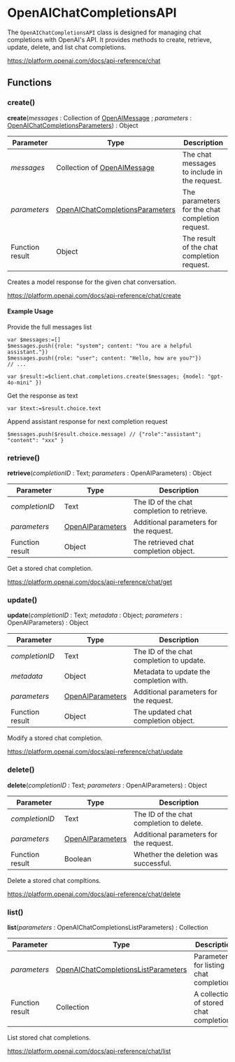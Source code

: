 # OpenAIChatCompletionsAPI

The `OpenAIChatCompletionsAPI` class is designed for managing chat completions with OpenAI's API. It provides methods to create, retrieve, update, delete, and list chat completions.

https://platform.openai.com/docs/api-reference/chat

## Functions

### create()

**create**(*messages* : Collection of [OpenAIMessage](OpenAIMessage.md) ; *parameters* : [OpenAIChatCompletionsParameters](OpenAIChatCompletionsParameters.md)) : Object

| Parameter         | Type                                      | Description                               |
|-------------------|-------------------------------------------|-------------------------------------------|
| *messages*        | Collection of [OpenAIMessage](OpenAIMessage.md) | The chat messages to include in the request. |
| *parameters*      | [OpenAIChatCompletionsParameters](OpenAIChatCompletionsParameters.md) | The parameters for the chat completion request. |
| Function result   | Object                                    | The result of the chat completion request. |

Creates a model response for the given chat conversation.

https://platform.openai.com/docs/api-reference/chat/create

#### Example Usage

Provide the full messages list

```4d
var $messages:=[]
$messages.push({role: "system"; content: "You are a helpful assistant."})
$messages.push({role: "user"; content: "Hello, how are you?"})
// ...

var $result:=$client.chat.completions.create($messages; {model: "gpt-4o-mini" })
```

Get the response as text
```4d
var $text:=$result.choice.text
```
Append assistant response for next completion request
```
$messages.push($result.choice.message) // {"role":"assistant"; "content": "xxx" }
```

### retrieve()

**retrieve**(*completionID* : Text; *parameters* : OpenAIParameters) : Object

| Parameter         | Type                                      | Description                               |
|-------------------|-------------------------------------------|-------------------------------------------|
| *completionID*    | Text                                      | The ID of the chat completion to retrieve. |
| *parameters*      | [OpenAIParameters](OpenAIParameters.md)   | Additional parameters for the request.    |
| Function result   | Object                                    | The retrieved chat completion object.     |

Get a stored chat completion.

https://platform.openai.com/docs/api-reference/chat/get

### update()

**update**(*completionID* : Text; *metadata* : Object; *parameters* : OpenAIParameters) : Object

| Parameter         | Type                                      | Description                               |
|-------------------|-------------------------------------------|-------------------------------------------|
| *completionID*    | Text                                      | The ID of the chat completion to update. |
| *metadata*        | Object                                    | Metadata to update the completion with.   |
| *parameters*      | [OpenAIParameters](OpenAIParameters.md)   | Additional parameters for the request.    |
| Function result   | Object                                    | The updated chat completion object.       |

Modify a stored chat completion.

https://platform.openai.com/docs/api-reference/chat/update

### delete()

**delete**(*completionID* : Text; *parameters* : OpenAIParameters) : Object

| Parameter         | Type                                      | Description                               |
|-------------------|-------------------------------------------|-------------------------------------------|
| *completionID*    | Text                                      | The ID of the chat completion to delete.  |
| *parameters*      | [OpenAIParameters](OpenAIParameters.md)   | Additional parameters for the request.    |
| Function result   | Boolean                                   | Whether the deletion was successful.      |

Delete a stored chat compltions.

https://platform.openai.com/docs/api-reference/chat/delete

### list()

**list**(*parameters* : OpenAIChatCompletionsListParameters) : Collection

| Parameter         | Type                                      | Description                               |
|-------------------|-------------------------------------------|-------------------------------------------|
| *parameters*      | [OpenAIChatCompletionsListParameters](OpenAIChatCompletionsListParameters.md) | Parameters for listing chat completions.  |
| Function result   | Collection                                | A collection of stored chat completions.  |

List stored chat completions.

https://platform.openai.com/docs/api-reference/chat/list
